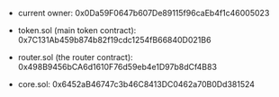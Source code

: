 - current owner:
0x0Da59F0647b607De89115f96caEb4f1c46005023

- token.sol (main token contract):
0x7C131Ab459b874b82f19cdc1254fB66840D021B6

- router.sol (the router contract):
0x498B9456bCA6d1610F76d59eb4e1D97b8dCf4B83

- core.sol:
0x6452aB46747c3b46C8413DC0462a70B0Dd381524

